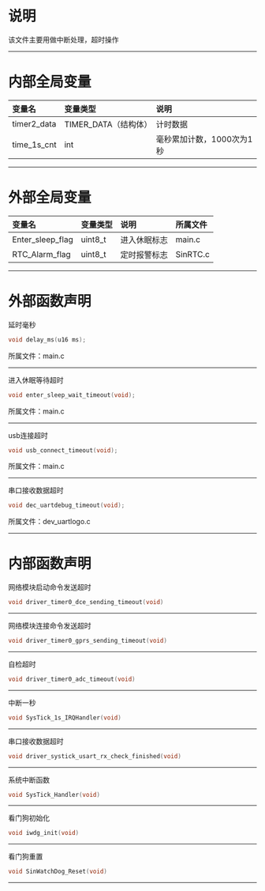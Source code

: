 # 说明

该文件主要用做中断处理，超时操作

---

# 内部全局变量

| 变量名 | 变量类型 | 说明 |
| :--- | :--- | :--- |
| timer2\_data | TIMER\_DATA（结构体） | 计时数据 |
| time\_1s\_cnt | int | 毫秒累加计数，1000次为1秒 |

---

# 外部全局变量

| 变量名 | 变量类型 | 说明 | 所属文件 |
| :--- | :--- | :--- | :--- |
| Enter\_sleep\_flag | uint8\_t | 进入休眠标志 | main.c |
| RTC\_Alarm\_flag | uint8\_t | 定时报警标志 | SinRTC.c |

---

# 外部函数声明

延时毫秒

```c
void delay_ms(u16 ms);
```

所属文件：main.c

---

进入休眠等待超时

```c
void enter_sleep_wait_timeout(void);
```

所属文件：main.c

---

usb连接超时

```c
void usb_connect_timeout(void);
```

所属文件：main.c

---

串口接收数据超时

```c
void dec_uartdebug_timeout(void);
```

所属文件：dev\_uartlogo.c

---

# 内部函数声明

网络模块启动命令发送超时

```c
void driver_timer0_dce_sending_timeout(void)
```

---

网络模块连接命令发送超时

```c
void driver_timer0_gprs_sending_timeout(void)
```

---

自检超时

```c
void driver_timer0_adc_timeout(void)
```

---

中断一秒

```c
void SysTick_1s_IRQHandler(void)
```

---

串口接收数据超时

```c
void driver_systick_usart_rx_check_finished(void)
```

---

系统中断函数

```c
void SysTick_Handler(void)
```

---

看门狗初始化

```c
void iwdg_init(void)
```

---

看门狗重置

```c
void SinWatchDog_Reset(void)
```

---



